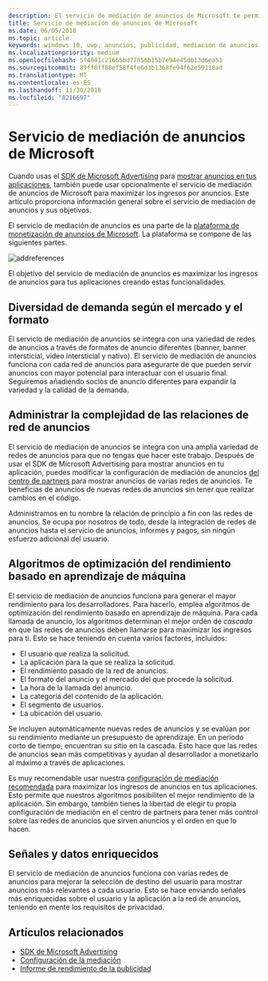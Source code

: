 ```yaml
---
description: El servicio de mediación de anuncios de Microsoft te permite maximizar las funcionalidades de ingresos por anuncios y de promoción de la aplicación mostrando anuncios de múltiples redes de anuncio.
title: Servicio de mediación de anuncios de Microsoft
ms.date: 06/05/2018
ms.topic: article
keywords: windows 10, uwp, anuncios, publicidad, mediación de anuncios
ms.localizationpriority: medium
ms.openlocfilehash: 5f4041c21665bd77856b15b7e94e45d613d6ea51
ms.sourcegitcommit: 89ff8ff88ef58f4fe6d3b1368fe94f62e59118ad
ms.translationtype: MT
ms.contentlocale: es-ES
ms.lasthandoff: 11/30/2018
ms.locfileid: "8216697"
---
```

# <a name="microsoft-ad-mediation-service"></a>Servicio de mediación de anuncios de Microsoft

Cuando usas el [SDK de Microsoft Advertising](http://aka.ms/ads-sdk-uwp) para [mostrar anuncios en tus aplicaciones](display-ads-in-your-app.md), también puede usar opcionalmente el servicio de mediación de anuncios de Microsoft para maximizar los ingresos por anuncios. Este artículo proporciona información general sobre el servicio de mediación de anuncios y sus objetivos.

El servicio de mediación de anuncios es una parte de la [plataforma de monetización de anuncios de Microsoft](https://developer.microsoft.com/windows/ad-monetization-platform). La plataforma se compone de las siguientes partes.

![addreferences](images/ad-mediation-service.png)

El objetivo del servicio de mediación de anuncios es maximizar los ingresos de anuncios para tus aplicaciones creando estas funcionalidades.

## <a name="diversity-of-demand-by-market-and-format"></a>Diversidad de demanda según el mercado y el formato

El servicio de mediación de anuncios se integra con una variedad de redes de anuncios a través de formatos de anuncio diferentes (banner, banner intersticial, vídeo intersticial y nativo). El servicio de mediación de anuncios funciona con cada red de anuncios para asegurarte de que pueden servir anuncios con mayor potencial para interactuar con el usuario final. Seguiremos añadiendo socios de anuncio diferentes para expandir la variedad y la calidad de la demanda.

## <a name="manage-complexity-of-ad-network-relationships"></a>Administrar la complejidad de las relaciones de red de anuncios  

El servicio de mediación de anuncios se integra con una amplia variedad de redes de anuncios para que no tengas que hacer este trabajo. Después de usar el SDK de Microsoft Advertising para mostrar anuncios en tu aplicación, puedes modificar la configuración de mediación de anuncios [del centro de partners](../publish/in-app-ads.md#mediation-settings) para mostrar anuncios de varias redes de anuncios. Te beneficias de anuncios de nuevas redes de anuncios sin tener que realizar cambios en el código.

Administramos en tu nombre la relación de principio a fin con las redes de anuncios. Se ocupa por nosotros de todo, desde la integración de redes de anuncios hasta el servicio de anuncios, informes y pagos, sin ningún esfuerzo adicional del usuario.

## <a name="machine-learning-based-yield-optimization-algorithms"></a>Algoritmos de optimización del rendimiento basado en aprendizaje de máquina

El servicio de mediación de anuncios funciona para generar el mayor rendimiento para los desarrolladores. Para hacerlo, emplea algoritmos de optimización del rendimiento basado en aprendizaje de máquina. Para cada llamada de anuncio, los algoritmos determinan el mejor orden de *cascada* en que las redes de anuncios deben llamarse para maximizar los ingresos para ti. Esto se hace teniendo en cuenta varios factores, incluidos:

* El usuario que realiza la solicitud.
* La aplicación para la que se realiza la solicitud.
* El rendimiento pasado de la red de anuncios.
* El formato del anuncio y el mercado del que procede la solicitud.
* La hora de la llamada del anuncio.
* La categoría del contenido de la aplicación.
* El segmento de usuarios.
* La ubicación del usuario.

Se incluyen automáticamente nuevas redes de anuncios y se evalúan por su rendimiento mediante un presupuesto de aprendizaje. En un período corto de tiempo, encuentran su sitio en la cascada. Esto hace que las redes de anuncios sean más competitivas y ayudan al desarrollador a monetizarlo al máximo a través de aplicaciones.

Es muy recomendable usar nuestra [configuración de mediación recomendada](../publish/in-app-ads.md#mediation-settings) para maximizar los ingresos de anuncios en tus aplicaciones. Esto permite que nuestros algoritmos posibiliten el mejor rendimiento de la aplicación. Sin embargo, también tienes la libertad de elegir tu propia configuración de mediación en el centro de partners para tener más control sobre las redes de anuncios que sirven anuncios y el orden en que lo hacen.

## <a name="rich-data-and-signals"></a>Señales y datos enriquecidos

El servicio de mediación de anuncios funciona con varias redes de anuncios para mejorar la selección de destino del usuario para mostrar anuncios más relevantes a cada usuario. Esto se hace enviando señales más enriquecidas sobre el usuario y la aplicación a la red de anuncios, teniendo en mente los requisitos de privacidad.

## <a name="related-topics"></a>Artículos relacionados

* [SDK de Microsoft Advertising](http://aka.ms/ads-sdk-uwp)
* [Configuración de la mediación](../publish/in-app-ads.md#mediation-settings)
* [Informe de rendimiento de la publicidad](../publish/advertising-performance-report.md)
